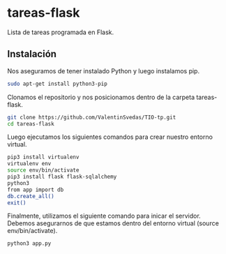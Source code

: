 # tareas-flask

Lista de tareas programada en Flask.

## Instalación

Nos aseguramos de tener instalado Python y luego instalamos pip.
```bash
sudo apt-get install python3-pip
```

Clonamos el repositorio y nos posicionamos dentro de la carpeta tareas-flask.
```bash
git clone https://github.com/ValentinSvedas/TIO-tp.git
cd tareas-flask
```


Luego ejecutamos los siguientes comandos para crear nuestro entorno virtual.
```bash
pip3 install virtualenv
virtualenv env
source env/bin/activate
pip3 install flask flask-sqlalchemy
python3
from app import db
db.create_all()
exit()
```

Finalmente, utilizamos el siguiente comando para inicar el servidor. Debemos asegurarnos de que estamos dentro del entorno virtual (source env/bin/activate).
```bash
python3 app.py
```

